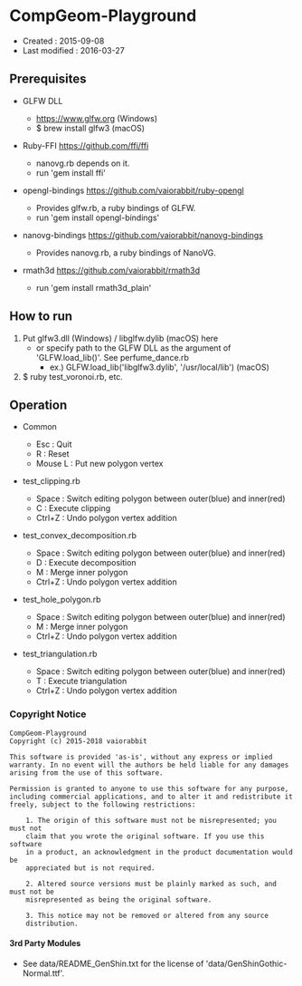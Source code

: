 # CompGeom-Playground #

*   Created : 2015-09-08
*   Last modified : 2016-03-27


## Prerequisites ##

*   GLFW DLL
    *   https://www.glfw.org (Windows)
    *   $ brew install glfw3 (macOS)

*   Ruby-FFI https://github.com/ffi/ffi
	*   nanovg.rb depends on it.
	*   run 'gem install ffi'

*   opengl-bindings https://github.com/vaiorabbit/ruby-opengl
	*   Provides glfw.rb, a ruby bindings of GLFW.
	*   run 'gem install opengl-bindings'

*   nanovg-bindings https://github.com/vaiorabbit/nanovg-bindings
	*   Provides nanovg.rb, a ruby bindings of NanoVG.

*   rmath3d https://github.com/vaiorabbit/rmath3d
	*   run 'gem install rmath3d_plain'

## How to run ##

1.  Put glfw3.dll (Windows) / libglfw.dylib (macOS) here
    *   or specify path to the GLFW DLL as the argument of 'GLFW.load_lib()'. See perfume_dance.rb
        *   ex.) GLFW.load_lib('libglfw3.dylib', '/usr/local/lib')  (macOS)
2.  $ ruby test_voronoi.rb, etc.

## Operation ##

*   Common
    *   Esc     : Quit
    *   R       : Reset
    *   Mouse L : Put new polygon vertex

*   test_clipping.rb
    *   Space   : Switch editing polygon between outer(blue) and inner(red)
    *   C       : Execute clipping
    *   Ctrl+Z  : Undo polygon vertex addition

*   test_convex_decomposition.rb
    *   Space   : Switch editing polygon between outer(blue) and inner(red)
    *   D       : Execute decomposition
    *   M       : Merge inner polygon
    *   Ctrl+Z  : Undo polygon vertex addition

*   test_hole_polygon.rb
    *   Space   : Switch editing polygon between outer(blue) and inner(red)
    *   M       : Merge inner polygon
    *   Ctrl+Z  : Undo polygon vertex addition

*   test_triangulation.rb
    *   Space   : Switch editing polygon between outer(blue) and inner(red)
    *   T       : Execute triangulation
    *   Ctrl+Z  : Undo polygon vertex addition

### Copyright Notice ###

	CompGeom-Playground
	Copyright (c) 2015-2018 vaiorabbit
	
	This software is provided 'as-is', without any express or implied
	warranty. In no event will the authors be held liable for any damages
	arising from the use of this software.
	
	Permission is granted to anyone to use this software for any purpose,
	including commercial applications, and to alter it and redistribute it
	freely, subject to the following restrictions:
	
	    1. The origin of this software must not be misrepresented; you must not
	    claim that you wrote the original software. If you use this software
	    in a product, an acknowledgment in the product documentation would be
	    appreciated but is not required.
	
	    2. Altered source versions must be plainly marked as such, and must not be
	    misrepresented as being the original software.
	
	    3. This notice may not be removed or altered from any source
	    distribution.


#### 3rd Party Modules ####

*   See data/README_GenShin.txt for the license of 'data/GenShinGothic-Normal.ttf'.
